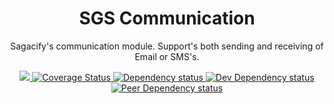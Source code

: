 <h1 align="center">SGS Communication</h1>

<p align="center">Sagacify's communication module. Support's both sending and receiving of Email or SMS's.</p>

<p align="center">
	<a title="Build Status" href="https://travis-ci.org/Sagacify/sgs-communication">
		<img src="https://secure.travis-ci.org/Sagacify/sgs-communication.svg?branch=master" />
	</a>
	<a title="Coverage Status" href="https://coveralls.io/r/Sagacify/sgs-communication">
		<img src="https://coveralls.io/repos/Sagacify/sgs-communication/badge.png" alt="Coverage Status" />
	</a>
	<a title="Dependency status" href="https://david-dm.org/Sagacify/sgs-communication#info=dependencies&view=table">
		<img src="https://david-dm.org/Sagacify/sgs-communication/status.png" alt="Dependency status" />
	</a>
	<a title="Dev Dependency status" href="https://david-dm.org/Sagacify/sgs-communication#info=devDependencies&view=table">
		<img src="https://david-dm.org/Sagacify/sgs-communication/dev-status.png" alt="Dev Dependency status" />
	</a>
	<a title="Peer Dependency status" href="https://david-dm.org/Sagacify/sgs-communication#info=peerDependencies&view=table">
		<img src="https://david-dm.org/Sagacify/sgs-communication/peer-status.png" alt="Peer Dependency status" />
	</a>
</p>
